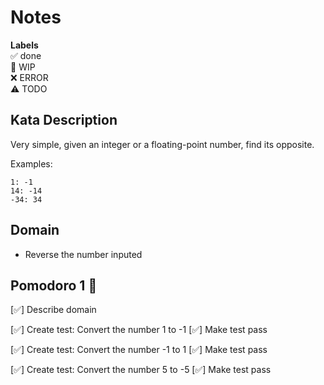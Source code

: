 # Notes

**Labels**  
✅ done  
🚧 WIP  
❌ ERROR  
⚠️ TODO

## Kata Description
Very simple, given an integer or a floating-point number, find its opposite.

Examples:

```
1: -1
14: -14
-34: 34
```

## Domain
- Reverse the number inputed

## Pomodoro 1 🍅
[✅] Describe domain

[✅] Create test: Convert the number 1 to -1
[✅] Make test pass

[✅] Create test: Convert the number -1 to 1
[✅] Make test pass

[✅] Create test: Convert the number 5 to -5
[✅] Make test pass